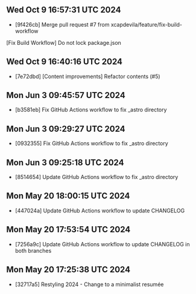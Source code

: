 ## Wed Oct  9 16:57:31 UTC 2024
- [9f426cb] Merge pull request #7 from xcapdevila/feature/fix-build-workflow

[Fix Build Workflow] Do not lock package.json

## Wed Oct  9 16:40:16 UTC 2024
- [7e72dbd] [Content improvements] Refactor contents (#5)

## Mon Jun  3 09:45:57 UTC 2024
- [b3581eb] Fix GitHub Actions workflow to fix _astro directory

## Mon Jun  3 09:29:27 UTC 2024
- [0932355] Fix GitHub Actions workflow to fix _astro directory

## Mon Jun  3 09:25:18 UTC 2024
- [8514654] Update GitHub Actions workflow to fix _astro directory

## Mon May 20 18:00:15 UTC 2024
- [447024a] Update GitHub Actions workflow to update CHANGELOG

## Mon May 20 17:53:54 UTC 2024
- [7256a9c] Update GitHub Actions workflow to update CHANGELOG in both branches

## Mon May 20 17:25:38 UTC 2024
- [32717a5] Restyling 2024 - Change to a minimalist resumée
